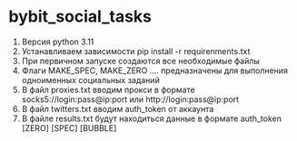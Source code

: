 # bybit_social_tasks
1. Версия python 3.11
2. Устанавливаем зависимости pip install -r requirenments.txt
3. При первичном запуске создаются все необходимые файлы
4. Флаги MAKE_SPEC, MAKE_ZERO .... предназначены для выполнения одноименных социальных заданий
5. В файл proxies.txt вводим прокси в формате socks5://login:pass@ip:port или http://login:pass@ip:port
6. В файл twitters.txt вводим auth_token от аккаунта
7. В файле results.txt будут находиться данные в формате auth_token [ZERO] [SPEC] [BUBBLE]
